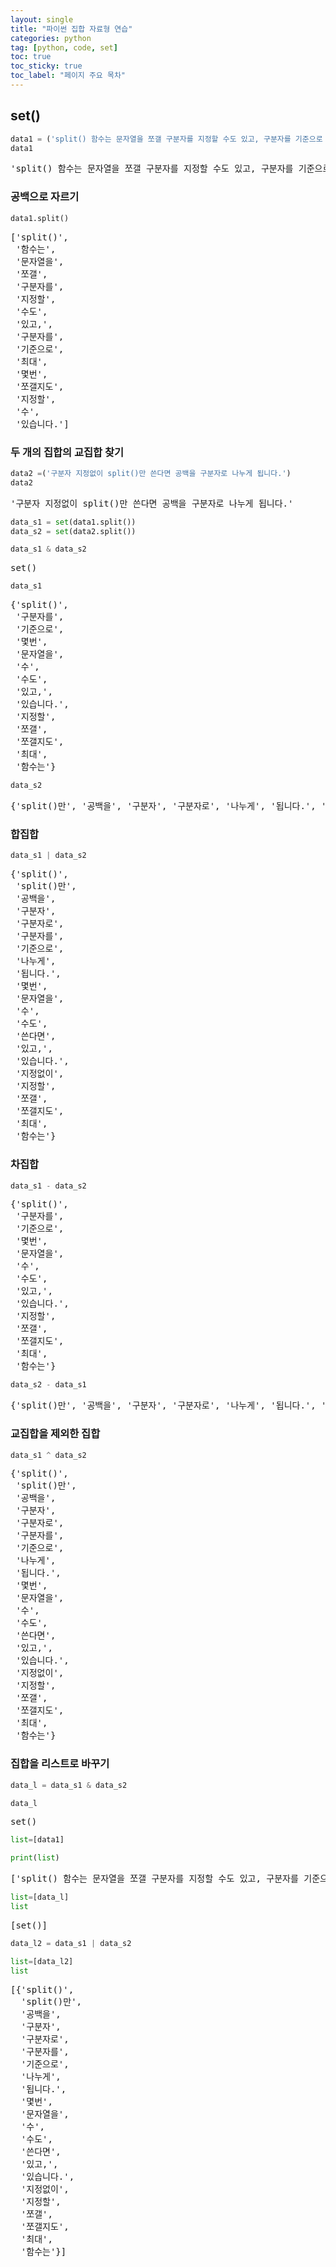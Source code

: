 ```yaml
---
layout: single
title: "파이썬 집합 자료형 연습"
categories: python
tag: [python, code, set]
toc: true
toc_sticky: true
toc_label: "페이지 주요 목차"
---
```


## set()

```python
data1 = ('split() 함수는 문자열을 쪼갤 구분자를 지정할 수도 있고, 구분자를 기준으로 최대 몇번 쪼갤지도 지정할 수 있습니다.')
data1
```

<pre>
'split() 함수는 문자열을 쪼갤 구분자를 지정할 수도 있고, 구분자를 기준으로 최대 몇번 쪼갤지도 지정할 수 있습니다.'
</pre>

### 공백으로 자르기

```python
data1.split()
```

<pre>
['split()',
 '함수는',
 '문자열을',
 '쪼갤',
 '구분자를',
 '지정할',
 '수도',
 '있고,',
 '구분자를',
 '기준으로',
 '최대',
 '몇번',
 '쪼갤지도',
 '지정할',
 '수',
 '있습니다.']
</pre>

### 두 개의 집합의 교집합 찾기

```python
data2 =('구분자 지정없이 split()만 쓴다면 공백을 구분자로 나누게 됩니다.')
data2
```

<pre>
'구분자 지정없이 split()만 쓴다면 공백을 구분자로 나누게 됩니다.'
</pre>

```python
data_s1 = set(data1.split())
data_s2 = set(data2.split())
```

```python
data_s1 & data_s2
```

<pre>
set()
</pre>

```python
data_s1
```

<pre>
{'split()',
 '구분자를',
 '기준으로',
 '몇번',
 '문자열을',
 '수',
 '수도',
 '있고,',
 '있습니다.',
 '지정할',
 '쪼갤',
 '쪼갤지도',
 '최대',
 '함수는'}
</pre>

```python
data_s2
```

<pre>
{'split()만', '공백을', '구분자', '구분자로', '나누게', '됩니다.', '쓴다면', '지정없이'}
</pre>

### 합집합

```python
data_s1 | data_s2
```

<pre>
{'split()',
 'split()만',
 '공백을',
 '구분자',
 '구분자로',
 '구분자를',
 '기준으로',
 '나누게',
 '됩니다.',
 '몇번',
 '문자열을',
 '수',
 '수도',
 '쓴다면',
 '있고,',
 '있습니다.',
 '지정없이',
 '지정할',
 '쪼갤',
 '쪼갤지도',
 '최대',
 '함수는'}
</pre>

### 차집합

```python
data_s1 - data_s2
```

<pre>
{'split()',
 '구분자를',
 '기준으로',
 '몇번',
 '문자열을',
 '수',
 '수도',
 '있고,',
 '있습니다.',
 '지정할',
 '쪼갤',
 '쪼갤지도',
 '최대',
 '함수는'}
</pre>

```python
data_s2 - data_s1
```

<pre>
{'split()만', '공백을', '구분자', '구분자로', '나누게', '됩니다.', '쓴다면', '지정없이'}
</pre>

### 교집합을 제외한 집합

```python
data_s1 ^ data_s2
```

<pre>
{'split()',
 'split()만',
 '공백을',
 '구분자',
 '구분자로',
 '구분자를',
 '기준으로',
 '나누게',
 '됩니다.',
 '몇번',
 '문자열을',
 '수',
 '수도',
 '쓴다면',
 '있고,',
 '있습니다.',
 '지정없이',
 '지정할',
 '쪼갤',
 '쪼갤지도',
 '최대',
 '함수는'}
</pre>

### 집합을 리스트로 바꾸기

```python
data_l = data_s1 & data_s2
```

```python
data_l
```

<pre>
set()
</pre>

```python
list=[data1]
```

```python
print(list)
```

<pre>
['split() 함수는 문자열을 쪼갤 구분자를 지정할 수도 있고, 구분자를 기준으로 최대 몇번 쪼갤지도 지정할 수 있습니다.']
</pre>

```python
list=[data_l]
list
```

<pre>
[set()]
</pre>

```python
data_l2 = data_s1 | data_s2
```

```python
list=[data_l2]
list
```

<pre>
[{'split()',
  'split()만',
  '공백을',
  '구분자',
  '구분자로',
  '구분자를',
  '기준으로',
  '나누게',
  '됩니다.',
  '몇번',
  '문자열을',
  '수',
  '수도',
  '쓴다면',
  '있고,',
  '있습니다.',
  '지정없이',
  '지정할',
  '쪼갤',
  '쪼갤지도',
  '최대',
  '함수는'}]
</pre>
